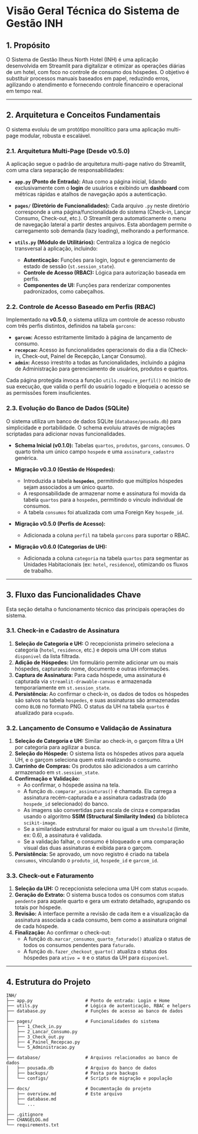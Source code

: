 # Visão Geral Técnica do Sistema de Gestão INH

## 1. Propósito

O Sistema de Gestão Ilheus North Hotel (INH) é uma aplicação desenvolvida em Streamlit para digitalizar e otimizar as operações diárias de um hotel, com foco no controle de consumo dos hóspedes. O objetivo é substituir processos manuais baseados em papel, reduzindo erros, agilizando o atendimento e fornecendo controle financeiro e operacional em tempo real.

---

## 2. Arquitetura e Conceitos Fundamentais

O sistema evoluiu de um protótipo monolítico para uma aplicação multi-page modular, robusta e escalável.

### 2.1. Arquitetura Multi-Page (Desde v0.5.0)

A aplicação segue o padrão de arquitetura multi-page nativo do Streamlit, com uma clara separação de responsabilidades:

- **`app.py` (Ponto de Entrada):** Atua como a página inicial, lidando exclusivamente com o **login** de usuários e exibindo um **dashboard** com métricas rápidas e atalhos de navegação após a autenticação.

- **`pages/` (Diretório de Funcionalidades):** Cada arquivo `.py` neste diretório corresponde a uma página/funcionalidade do sistema (Check-in, Lançar Consumo, Check-out, etc.). O Streamlit gera automaticamente o menu de navegação lateral a partir destes arquivos. Esta abordagem permite o carregamento sob demanda (lazy loading), melhorando a performance.

- **`utils.py` (Módulo de Utilitários):** Centraliza a lógica de negócio transversal à aplicação, incluindo:
  - **Autenticação:** Funções para login, logout e gerenciamento de estado de sessão (`st.session_state`).
  - **Controle de Acesso (RBAC):** Lógica para autorização baseada em perfis.
  - **Componentes de UI:** Funções para renderizar componentes padronizados, como cabeçalhos.

### 2.2. Controle de Acesso Baseado em Perfis (RBAC)

Implementado na **v0.5.0**, o sistema utiliza um controle de acesso robusto com três perfis distintos, definidos na tabela `garcons`:

- **`garcom`:** Acesso estritamente limitado à página de lançamento de consumo.
- **`recepcao`:** Acesso às funcionalidades operacionais do dia a dia (Check-in, Check-out, Painel de Recepção, Lançar Consumo).
- **`admin`:** Acesso irrestrito a todas as funcionalidades, incluindo a página de Administração para gerenciamento de usuários, produtos e quartos.

Cada página protegida invoca a função `utils.require_perfil()` no início de sua execução, que valida o perfil do usuário logado e bloqueia o acesso se as permissões forem insuficientes.

### 2.3. Evolução do Banco de Dados (SQLite)

O sistema utiliza um banco de dados SQLite (`database/pousada.db`) para simplicidade e portabilidade. O schema evoluiu através de migrações scriptadas para adicionar novas funcionalidades.

- **Schema Inicial (v0.1.0):** Tabelas `quartos`, `produtos`, `garcons`, `consumos`. O quarto tinha um único campo `hospede` e uma `assinatura_cadastro` genérica.

- **Migração v0.3.0 (Gestão de Hóspedes):**
  - Introduzida a tabela **`hospedes`**, permitindo que múltiplos hóspedes sejam associados a um único quarto.
  - A responsabilidade de armazenar nome e assinatura foi movida da tabela `quartos` para a `hospedes`, permitindo o vínculo individual de consumos.
  - A tabela `consumos` foi atualizada com uma Foreign Key `hospede_id`.

- **Migração v0.5.0 (Perfis de Acesso):**
  - Adicionada a coluna `perfil` na tabela `garcons` para suportar o RBAC.

- **Migração v0.6.0 (Categorias de UH):**
  - Adicionada a coluna `categoria` na tabela `quartos` para segmentar as Unidades Habitacionais (ex: `hotel`, `residence`), otimizando os fluxos de trabalho.

---

## 3. Fluxo das Funcionalidades Chave

Esta seção detalha o funcionamento técnico das principais operações do sistema.

### 3.1. Check-in e Cadastro de Assinatura

1.  **Seleção de Categoria e UH:** O recepcionista primeiro seleciona a categoria (`hotel`, `residence`, etc.) e depois uma UH com status `disponivel` da lista filtrada.
2.  **Adição de Hóspedes:** Um formulário permite adicionar um ou mais hóspedes, capturando nome, documento e outras informações.
3.  **Captura de Assinatura:** Para cada hóspede, uma assinatura é capturada via `streamlit-drawable-canvas` e armazenada temporariamente em `st.session_state`.
4.  **Persistência:** Ao confirmar o check-in, os dados de todos os hóspedes são salvos na tabela `hospedes`, e suas assinaturas são armazenadas como `BLOB` no formato PNG. O status da UH na tabela `quartos` é atualizado para `ocupado`.

### 3.2. Lançamento de Consumo e Validação de Assinatura

1.  **Seleção de Categoria e UH:** Similar ao check-in, o garçom filtra a UH por categoria para agilizar a busca.
2.  **Seleção do Hóspede:** O sistema lista os hóspedes ativos para aquela UH, e o garçom seleciona quem está realizando o consumo.
3.  **Carrinho de Compras:** Os produtos são adicionados a um carrinho armazenado em `st.session_state`.
4.  **Confirmação e Validação:**
    - Ao confirmar, o hóspede assina na tela.
    - A função `db.comparar_assinaturas()` é chamada. Ela carrega a assinatura recém-capturada e a assinatura cadastrada (do `hospede_id` selecionado) do banco.
    - As imagens são convertidas para escala de cinza e comparadas usando o algoritmo **SSIM (Structural Similarity Index)** da biblioteca `scikit-image`.
    - Se a similaridade estrutural for maior ou igual a um `threshold` (limite, ex: 0.6), a assinatura é validada.
    - Se a validação falhar, o consumo é bloqueado e uma comparação visual das duas assinaturas é exibida para o garçom.
5.  **Persistência:** Se aprovado, um novo registro é criado na tabela `consumos`, vinculando o `produto_id`, `hospede_id` e `garcom_id`.

### 3.3. Check-out e Faturamento

1.  **Seleção da UH:** O recepcionista seleciona uma UH com status `ocupado`.
2.  **Geração do Extrato:** O sistema busca todos os consumos com status `pendente` para aquele quarto e gera um extrato detalhado, agrupando os totais por hóspede.
3.  **Revisão:** A interface permite a revisão de cada item e a visualização da assinatura associada a cada consumo, bem como a assinatura original de cada hóspede.
4.  **Finalização:** Ao confirmar o check-out:
    - A função `db.marcar_consumos_quarto_faturado()` atualiza o status de todos os consumos pendentes para `faturado`.
    - A função `db.fazer_checkout_quarto()` atualiza o status dos hóspedes para `ativo = 0` e o status da UH para `disponivel`.

---

## 4. Estrutura do Projeto

```
INH/
├── app.py                    # Ponto de entrada: Login e Home
├── utils.py                  # Lógica de autenticação, RBAC e helpers
├── database.py               # Funções de acesso ao banco de dados
│
├── pages/                    # Funcionalidades do sistema
│   ├── 1_Check_in.py
│   ├── 2_Lancar_Consumo.py
│   ├── 3_Check_out.py
│   ├── 4_Painel_Recepcao.py
│   └── 5_Administracao.py
│
├── database/                 # Arquivos relacionados ao banco de dados
│   ├── pousada.db            # Arquivo do banco de dados
│   ├── backups/              # Pasta para backups
│   └── configs/              # Scripts de migração e população
│
├── docs/                     # Documentação do projeto
│   ├── overview.md           # Este arquivo
│   ├── database.md
│   └── ...
│
├── .gitignore
├── CHANGELOG.md
└── requirements.txt
```
